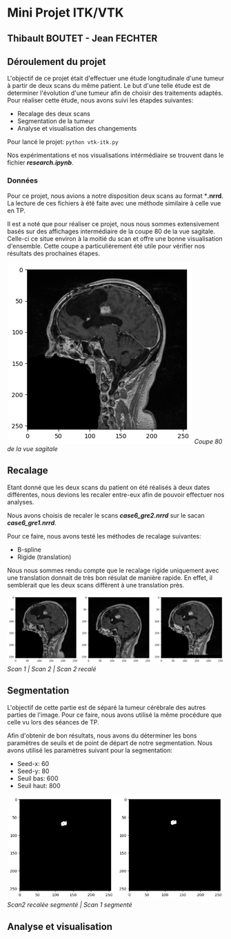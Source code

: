 # Mini Projet ITK/VTK
## Thibault BOUTET - Jean FECHTER

## Déroulement du projet
L'objectif de ce projet était d'effectuer une étude longitudinale d'une tumeur à partir de deux scans du même patient.
Le but d'une telle étude est de determiner l'évolution d'une tumeur afin de choisir des traitements adaptés.
Pour réaliser cette étude, nous avons suivi les étapdes suivantes:
<ul>
	<li>Recalage des deux scans</li>
	<li>Segmentation de la tumeur</li>
	<li>Analyse et visualisation des changements</li>
</ul>

Pour lancé le projet: `python vtk-itk.py`

Nos expérimentations et nos visualisations intérmédiaire se trouvent dans le fichier ***research.ipynb***.

### Données
Pour ce projet, nous avions a notre disposition deux scans au format ***.nrrd**.
La lecture de ces fichiers à été faite avec une méthode similaire à celle vue en TP.

Il est a noté que pour réaliser ce projet, nous nous sommes extensivement basés sur des affichages intermédiaire de la coupe 80 de la vue sagitale. Celle-ci ce situe environ à la moitié du scan et offre une bonne visualisation d'ensemble. Cette coupe a particulièrement été utile pour vérifier nos résultats des prochaines étapes.

![Alt text](image-1.png)
*Coupe 80 de la vue sagitale*

## Recalage
Etant donné que les deux scans du patient on été réalisés à deux dates différentes, nous devions les recaler entre-eux afin de pouvoir effectuer nos analyses.

Nous  avons choisis de recaler le scans ***case6_gre2.nrrd*** sur le sacan ***case6_gre1.nrrd***.

Pour ce faire, nous avons testé les méthodes de recalage suivantes:
<ul>
	<li>B-spline</li>
	<li>Rigide (translation)</li>
</ul>
Nous nous sommes rendu compte que le recalage rigide uniquement avec une translation donnait de très bon résulat de manière rapide. En effet, il semblerait que les deux scans diffèrent à une translation près.

![Alt text](image-2.png)
*Scan 1 | Scan 2 | Scan 2 recalé*

## Segmentation
L'objectif de cette partie est de séparé la tumeur cérébrale des autres parties de l'image. Pour ce faire, nous avons utilisé la même procédure que celle vu lors des séances de TP.

Afin d'obtenir de bon résultats, nous avons du déterminer les bons paramètres de seuils et de point de départ de notre segmentation. Nous avons utilisé les paramètres suivant pour la segmentation:
<ul>
	<li>Seed-x: 60</li>
	<li>Seed-y: 80</li>
	<li>Seuil bas: 600</li>
	<li>Seuil haut: 800</li>
</ul>

![Alt text](image-3.png)
*Scan2 recalée segmenté | Scan 1 segmenté*

## Analyse et visualisation
